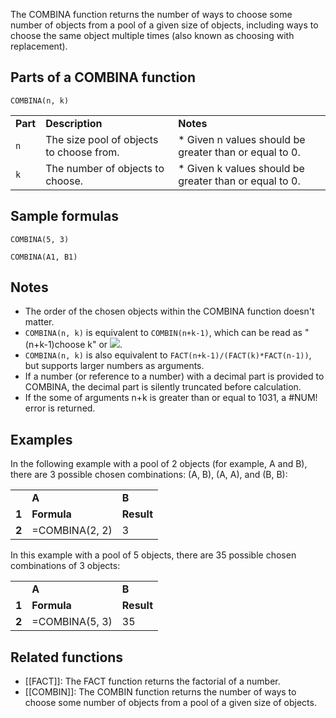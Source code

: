 The COMBINA function returns the number of ways to choose some number of objects from a pool of a given size of objects, including ways to choose the same object multiple times (also known as choosing with replacement).

Parts of a COMBINA function
---------------------------

`COMBINA(n, k)`

|  |  |  |
| --- | --- | --- |
| **Part** | **Description** | **Notes** |
| `n` | The size pool of objects to choose from. | * Given n values should be greater than or equal to 0. |
| `k` | The number of objects to choose. | * Given k values should be greater than or equal to 0. |

Sample formulas
---------------

`COMBINA(5, 3)`

`COMBINA(A1, B1)`

Notes
-----

* The order of the chosen objects within the COMBINA function doesn't matter.
* `COMBINA(n, k)` is equivalent to `COMBIN(n+k-1)`, which can be read as "(n+k-1)choose k" or ![](//lh3.googleusercontent.com/xW_PYTuIut9n-tPownzMQ_Mq0APnzO5q8KoX1IJQt5tNMrFKrGpdY5fpp4EChkQGLsz2=w59).
* `COMBINA(n, k)` is also equivalent to `FACT(n+k-1)/(FACT(k)*FACT(n-1))`, but supports larger numbers as arguments.
* If a number (or reference to a number) with a decimal part is provided to COMBINA, the decimal part is silently truncated before calculation.
* If the some of arguments n+k is greater than or equal to 1031, a #NUM! error is returned.

Examples
--------

In the following example with a pool of 2 objects (for example, A and B), there are 3 possible chosen combinations: (A, B), (A, A), and (B, B):

|  |  |  |
| --- | --- | --- |
|  | **A** | **B** |
| **1** | **Formula** | **Result** |
| **2** | =COMBINA(2, 2) | 3 |

In this example with a pool of 5 objects, there are 35 possible chosen combinations of 3 objects:

|  |  |  |
| --- | --- | --- |
|  | **A** | **B** |
| **1** | **Formula** | **Result** |
| **2** | =COMBINA(5, 3) | 35 |

Related functions
-----------------

* [[FACT]]: The FACT function returns the factorial of a number.
* [[COMBIN]]: The COMBIN function returns the number of ways to choose some number of objects from a pool of a given size of objects.